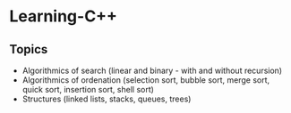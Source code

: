 # Learning-C++

## Topics
- Algorithmics of search (linear and binary - with and without recursion)
- Algorithmics of ordenation (selection sort, bubble sort, merge sort, quick sort, insertion sort, shell sort)
- Structures (linked lists, stacks, queues, trees)

